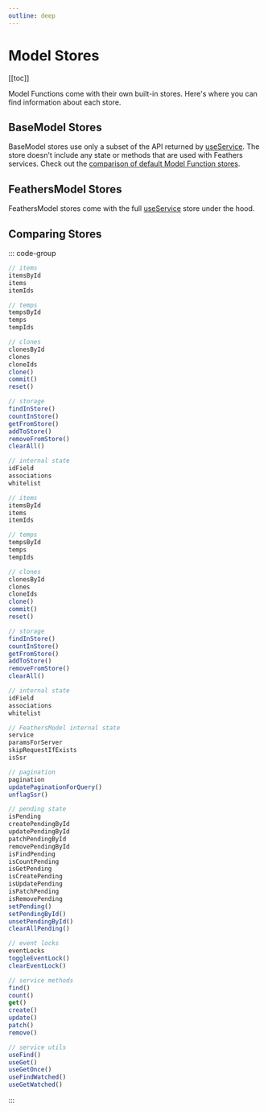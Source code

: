 ```yaml
---
outline: deep
---
```


<script setup>
import Badge from '../components/Badge.vue'

import BlockQuote from '../components/BlockQuote.vue'
</script>

# Model Stores

[[toc]]

Model Functions come with their own built-in stores. Here's where you can find information about each store.

## BaseModel Stores

BaseModel stores use only a subset of the API returned by [useService](/guide/service-stores). The store doesn't include
any state or methods that are used with Feathers services.  Check out the
[comparison of default Model Function stores](#comparing-stores).

## FeathersModel Stores

FeathersModel stores come with the full [useService](/guide/use-service) store under the hood.

## Comparing Stores

::: code-group

```js [BaseModel store]
// items
itemsById
items
itemIds

// temps
tempsById
temps
tempIds

// clones
clonesById
clones
cloneIds
clone()
commit()
reset()

// storage
findInStore()
countInStore()
getFromStore()
addToStore()
removeFromStore()
clearAll()

// internal state
idField
associations
whitelist
```

```js [FeathersModel store]
// items
itemsById
items
itemIds

// temps
tempsById
temps
tempIds

// clones
clonesById
clones
cloneIds
clone()
commit()
reset()

// storage
findInStore()
countInStore()
getFromStore()
addToStore()
removeFromStore()
clearAll()

// internal state
idField
associations
whitelist

// FeathersModel internal state
service
paramsForServer
skipRequestIfExists
isSsr

// pagination
pagination
updatePaginationForQuery()
unflagSsr()

// pending state
isPending
createPendingById
updatePendingById
patchPendingById
removePendingById
isFindPending
isCountPending
isGetPending
isCreatePending
isUpdatePending
isPatchPending
isRemovePending
setPending()
setPendingById()
unsetPendingById()
clearAllPending()

// event locks
eventLocks
toggleEventLock()
clearEventLock()

// service methods
find()
count()
get()
create()
update()
patch()
remove()

// service utils
useFind()
useGet()
useGetOnce()
useFindWatched()
useGetWatched()
```

:::
